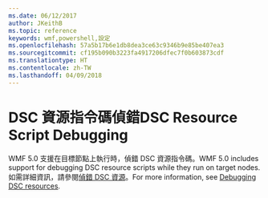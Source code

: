 ```yaml
---
ms.date: 06/12/2017
author: JKeithB
ms.topic: reference
keywords: wmf,powershell,設定
ms.openlocfilehash: 57a5b17b6e1db8dea3ce63c9346b9e85be407ea3
ms.sourcegitcommit: cf195b090b3223fa4917206dfec7f0b603873cdf
ms.translationtype: HT
ms.contentlocale: zh-TW
ms.lasthandoff: 04/09/2018
---
```

# <a name="dsc-resource-script-debugging"></a><span data-ttu-id="f082a-102">DSC 資源指令碼偵錯</span><span class="sxs-lookup"><span data-stu-id="f082a-102">DSC Resource Script Debugging</span></span>

<span data-ttu-id="f082a-103">WMF 5.0 支援在目標節點上執行時，偵錯 DSC 資源指令碼。</span><span class="sxs-lookup"><span data-stu-id="f082a-103">WMF 5.0 includes support for debugging DSC resource scripts while they run on target nodes.</span></span>
<span data-ttu-id="f082a-104">如需詳細資訊，請參閱[偵錯 DSC 資源](https://msdn.microsoft.com/powershell/dsc/debugresource)。</span><span class="sxs-lookup"><span data-stu-id="f082a-104">For more information, see [Debugging DSC resources](https://msdn.microsoft.com/powershell/dsc/debugresource).</span></span>